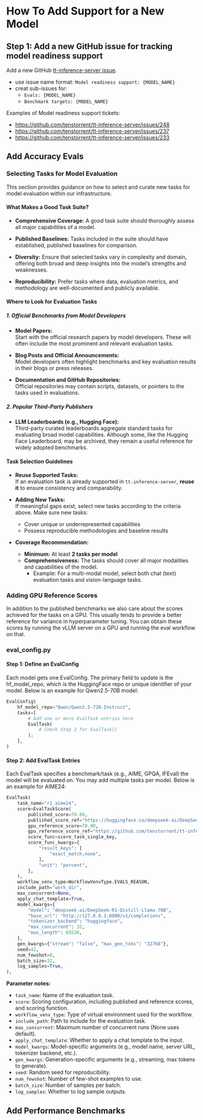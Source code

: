 # How To Add Support for a New Model

## Step 1: Add a new GitHub issue for tracking model readiness support

Add a new GitHub [tt-inference-server issue](https://github.com/tenstorrent/tt-inference-server/issues).

- use issue name format: `Model readiness support: {MODEL_NAME}`
- creat sub-issues for:
    - `Evals: {MODEL_NAME}`
    - `Benchmark targets: {MODEL_NAME}`

Examples of Model readiness support tickets:
* https://github.com/tenstorrent/tt-inference-server/issues/248
* https://github.com/tenstorrent/tt-inference-server/issues/237
* https://github.com/tenstorrent/tt-inference-server/issues/233


## Add Accuracy Evals

### Selecting Tasks for Model Evaluation

This section provides guidance on how to select and curate new tasks for model evaluation within our infrastructure.


#### What Makes a Good Task Suite?

- **Comprehensive Coverage:**  A good task suite should thoroughly assess all major capabilities of a model.

- **Published Baselines:**  Tasks included in the suite should have established, published baselines for comparison.

- **Diversity:**  Ensure that selected tasks vary in complexity and domain, offering both broad and deep insights into the model’s strengths and weaknesses.

- **Reproducibility:**  Prefer tasks where data, evaluation metrics, and methodology are well-documented and publicly available.



#### Where to Look for Evaluation Tasks

##### 1. Official Benchmarks from Model Developers

- **Model Papers:**  
  Start with the official research papers by model developers. These will often include the most prominent and relevant evaluation tasks.

- **Blog Posts and Official Announcements:**  
  Model developers often highlight benchmarks and key evaluation results in their blogs or press releases.

- **Documentation and GitHub Repositories:**  
  Official repositories may contain scripts, datasets, or pointers to the tasks used in evaluations.

##### 2. Popular Third-Party Publishers

- **LLM Leaderboards (e.g., Hugging Face):**  
  Third-party curated leaderboards aggregate standard tasks for evaluating broad model capabilities. Although some, like the Hugging Face Leaderboard, may be archived, they remain a useful reference for widely adopted benchmarks.


#### Task Selection Guidelines

- **Reuse Supported Tasks:**  
  If an evaluation task is already supported in `tt-inference-server`, **reuse it** to ensure consistency and comparability.

- **Adding New Tasks:**  
  If meaningful gaps exist, select new tasks according to the criteria above. Make sure new tasks:
  - Cover unique or underrepresented capabilities
  - Possess reproducible methodologies and baseline results

- **Coverage Recommendation:**  
  - **Minimum:** At least **2 tasks per model**
  - **Comprehensiveness:** The tasks should cover all major modalities and capabilities of the model.
    - Example: For a multi-modal model, select both chat (text) evaluation tasks and vision-language tasks.

### Adding GPU Reference Scores

In addition to the published benchmarks we also care about the scores achieved for the tasks on a GPU. This usually tends to provide a better reference for variance in hyperparameter tuning. You can obtain these scores by running the vLLM server on a GPU and running the eval workflow on that.


### eval_config.py

#### Step 1: Define an EvalConfig
Each model gets one EvalConfig. The primary field to update is the hf_model_repo, which is the HuggingFace repo or unique identifier of your model. Below is an example for Qwen2.5-70B model:

```python
EvalConfig(
    hf_model_repo="Qwen/Qwen2.5-72B-Instruct",
    tasks=[
        # Add one or more EvalTask entries here
        EvalTask(
            # Check Step 2 for EvalTask()
        );  
    ],
)
```
#### Step 2: Add EvalTask Entries
Each EvalTask specifies a benchmark/task (e.g., AIME, GPQA, IFEval) the model will be evaluated on. You may add multiple tasks per model. Below is an example for AIME24:
```python
EvalTask(
    task_name="r1_aime24",
    score=EvalTaskScore(
        published_score=70.00,
        published_score_ref="https://huggingface.co/deepseek-ai/DeepSeek-R1-Distill-Llama-70B",
        gpu_reference_score=70.00,
        gpu_reference_score_ref="https://github.com/tenstorrent/tt-inference-server/issues/112",
        score_func=score_task_single_key,
        score_func_kwargs={
            "result_keys": [
                "exact_match,none",
            ],
            "unit": "percent",
        },
    ),
    workflow_venv_type=WorkflowVenvType.EVALS_REASON,
    include_path="work_dir",
    max_concurrent=None,
    apply_chat_template=True,
    model_kwargs={
        "model": "deepseek-ai/DeepSeek-R1-Distill-Llama-70B",
        "base_url": "http://127.0.0.1:8000/v1/completions",
        "tokenizer_backend": "huggingface",
        "max_concurrent": 32,
        "max_length": 65536,
    },
    gen_kwargs={"stream": "false", "max_gen_toks": "32768"},
    seed=42,
    num_fewshot=0,
    batch_size=32,
    log_samples=True,
),
```

**Parameter notes:**
- `task_name`: Name of the evaluation task.
- `score`: Scoring configuration, including published and reference scores, and scoring function.
- `workflow_venv_type`: Type of virtual environment used for the workflow.
- `include_path`: Path to include for the evaluation task.
- `max_concurrent`: Maximum number of concurrent runs (None uses default).
- `apply_chat_template`: Whether to apply a chat template to the input.
- `model_kwargs`: Model-specific arguments (e.g., model name, server URL, tokenizer backend, etc.).
- `gen_kwargs`: Generation-specific arguments (e.g., streaming, max tokens to generate).
- `seed`: Random seed for reproducibility.
- `num_fewshot`: Number of few-shot examples to use.
- `batch_size`: Number of samples per batch.
- `log_samples`: Whether to log sample outputs.


## Add Performance Benchmarks

